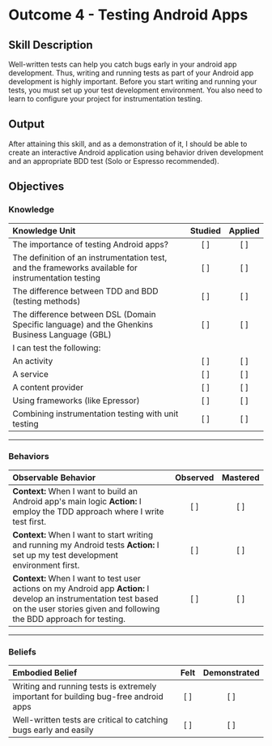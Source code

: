 # Outcome 4 - Testing Android Apps

## Skill Description
Well-written tests can help you catch bugs early in your android app development. Thus, writing and running tests as part of your Android app development is highly important. Before you start writing and running your tests, you must set up your test development environment. You also need to learn to configure your project for instrumentation testing.

## Output
After attaining this skill, and as a demonstration of it, I should be able to create an interactive Android application using behavior driven development and an appropriate BDD test (Solo or Espresso recommended). 

## Objectives

### Knowledge

| Knowledge Unit   |      Studied      | Applied |
|:-------------|:------------------:|:--------:|
| The importance of testing Android apps?| [ ] | [ ] |
| The definition of an instrumentation test, and the frameworks available for instrumentation testing| [ ] | [ ] |
| The difference between TDD and BDD (testing methods) | [ ] | [ ] |
| The difference between DSL (Domain Specific language) and the Ghenkins Business Language (GBL)| [ ] | [ ] |
| I can test the following: |  |  |
| An activity| [ ] | [ ] |
| A service| [ ] | [ ] |
| A content provider| [ ] | [ ] |
| Using frameworks (like Epressor)| [ ] | [ ] |
| Combining instrumentation testing with unit testing | [ ] | [ ] |

----------

### Behaviors

| Observable Behavior   |      Observed      | Mastered |
|:-------------|:------------------:|:--------:|
| **Context:**  When I want to build an Android app's main logic **Action:** I employ the TDD approach where I write test first.|   [ ]   |   [ ] |
| **Context:** When I want to start writing and running my Android tests **Action:** I set up my test development environment first.| [ ] | [ ]  |
| **Context:** When I want to test user actions on my Android app **Action:** I develop an instrumentation test based on the user stories given and following the BDD approach for testing. | [ ] | [ ]  |

----------

### Beliefs

| Embodied Belief   |      Felt      | Demonstrated |
|:-------------|:------------------:|:--------:|
| Writing and running tests is extremely important for building bug-free android apps | [ ] | [ ]  |
| Well-written tests are critical to catching bugs early and easily | [ ] | [ ]  |
